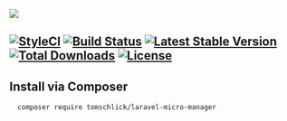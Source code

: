 ![](https://raw.githubusercontent.com/tomschlick/laravel-micro-manager/master/docs/images/micro-manager-hero.png)


[![StyleCI](https://styleci.io/repos/66167231/shield)](https://styleci.io/repos/66167231) [![Build Status](https://travis-ci.org/tomschlick/laravel-micro-manager.svg)](https://travis-ci.org/tomschlick/laravel-micro-manager) [![Latest Stable Version](https://poser.pugx.org/tomschlick/laravel-micro-manager/v/stable)](https://packagist.org/packages/tomschlick/laravel-micro-manager) [![Total Downloads](https://poser.pugx.org/tomschlick/laravel-micro-manager/downloads)](https://packagist.org/packages/tomschlick/laravel-micro-manager) [![License](https://poser.pugx.org/tomschlick/laravel-micro-manager/license)](https://packagist.org/packages/tomschlick/laravel-micro-manager)
--------
## Install via Composer
```bash
  composer require tomschlick/laravel-micro-manager
```
